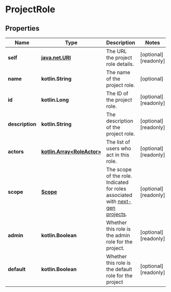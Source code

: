 
# ProjectRole

## Properties
Name | Type | Description | Notes
------------ | ------------- | ------------- | -------------
**self** | [**java.net.URI**](java.net.URI.md) | The URL the project role details. |  [optional] [readonly]
**name** | **kotlin.String** | The name of the project role. |  [optional]
**id** | **kotlin.Long** | The ID of the project role. |  [optional] [readonly]
**description** | **kotlin.String** | The description of the project role. |  [optional] [readonly]
**actors** | [**kotlin.Array&lt;RoleActor&gt;**](RoleActor.md) | The list of users who act in this role. |  [optional] [readonly]
**scope** | [**Scope**](Scope.md) | The scope of the role. Indicated for roles associated with [next-gen projects](https://confluence.atlassian.com/x/loMyO). |  [optional] [readonly]
**admin** | **kotlin.Boolean** | Whether this role is the admin role for the project. |  [optional] [readonly]
**default** | **kotlin.Boolean** | Whether this role is the default role for the project |  [optional] [readonly]



